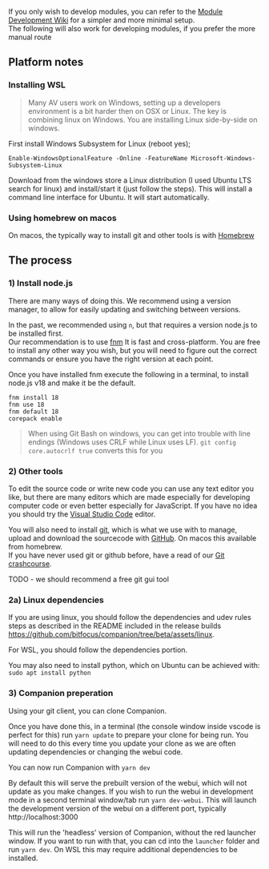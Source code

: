 If you only wish to develop modules, you can refer to the [Module Development Wiki](https://github.com/bitfocus/companion-module-base/wiki) for a simpler and more minimal setup.  
The following will also work for developing modules, if you prefer the more manual route

## Platform notes

### Installing WSL

> Many AV users work on Windows, setting up a developers environment is a bit harder then on OSX or Linux. The key is combining linux on Windows. You are installing Linux side-by-side on windows.

First install Windows Subsystem for Linux (reboot yes);

`Enable-WindowsOptionalFeature -Online -FeatureName Microsoft-Windows-Subsystem-Linux`

Download from the windows store a Linux distribution (I used Ubuntu LTS search for linux) and install/start it (just follow the steps). This will install a command line interface for Ubuntu. It will start automatically.

### Using homebrew on macos

On macos, the typically way to install git and other tools is with [Homebrew](https://brew.sh/)

## The process

### 1) Install node.js

There are many ways of doing this. We recommend using a version manager, to allow for easily updating and switching between versions.

In the past, we recommended using `n`, but that requires a version node.js to be installed first.  
Our recommendation is to use [fnm](https://github.com/Schniz/fnm#installation) It is fast and cross-platform. You are free to install any other way you wish, but you will need to figure out the correct commands or ensure you have the right version at each point.

Once you have installed fnm execute the following in a terminal, to install node.js v18 and make it be the default.

```
fnm install 18
fnm use 18
fnm default 18
corepack enable
```

> When using Git Bash on windows, you can get into trouble with line endings (Windows uses CRLF while Linux uses LF). `git config core.autocrlf true` converts this for you

### 2) Other tools

To edit the source code or write new code you can use any text editor you like, but there are many editors which are made especially for developing computer code or even better especially for JavaScript.
If you have no idea you should try the [Visual Studio Code](https://code.visualstudio.com/) editor.

You will also need to install [git](https://git-scm.com/), which is what we use with to manage, upload and download the sourcecode with [GitHub](https://github.com/bitfocus). On macos this available from homebrew.  
If you have never used git or github before, have a read of our [Git crashcourse](Git-crashcourse).

TODO - we should recommend a free git gui tool

### 2a) Linux dependencies

If you are using linux, you should follow the dependencies and udev rules steps as described in the README included in the release builds https://github.com/bitfocus/companion/tree/beta/assets/linux.

For WSL, you should follow the dependencies portion.

You may also need to install python, which on Ubuntu can be achieved with: `sudo apt install python`

### 3) Companion preperation

Using your git client, you can clone Companion.

Once you have done this, in a terminal (the console window inside vscode is perfect for this) run `yarn update` to prepare your clone for being run. You will need to do this every time you update your clone as we are often updating dependencies or changing the webui code.

You can now run Companion with `yarn dev`

By default this will serve the prebuilt version of the webui, which will not update as you make changes. If you wish to run the webui in development mode in a second terminal window/tab run `yarn dev-webui`. This will launch the development version of the webui on a different port, typically http://localhost:3000

This will run the 'headless' version of Companion, without the red launcher window. If you want to run with that, you can cd into the `launcher` folder and run `yarn dev`. On WSL this may require additional dependencies to be installed.
